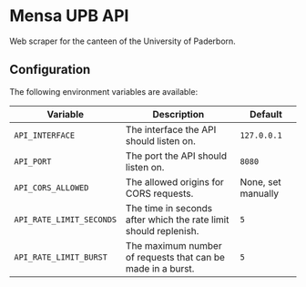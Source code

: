 # Mensa UPB API

Web scraper for the canteen of the University of Paderborn.

## Configuration

The following environment variables are available:

| Variable                 | Description                                                      | Default            |
| ------------------------ | ---------------------------------------------------------------- | ------------------ |
| `API_INTERFACE`          | The interface the API should listen on.                          | `127.0.0.1`        |
| `API_PORT`               | The port the API should listen on.                               | `8080`             |
| `API_CORS_ALLOWED`       | The allowed origins for CORS requests.                           | None, set manually |
| `API_RATE_LIMIT_SECONDS` | The time in seconds after which the rate limit should replenish. | `5`                |
| `API_RATE_LIMIT_BURST`   | The maximum number of requests that can be made in a burst.      | `5`                |
